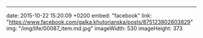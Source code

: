 ---
date: 2015-10-22 15:20:09 +0200
embed: "facebook"
link: "https://www.facebook.com/galka.khutorianska/posts/875123802603829"
img: "/img/life/00087_item.md.jpg"
imageWidth: 530
imageHeight: 373
